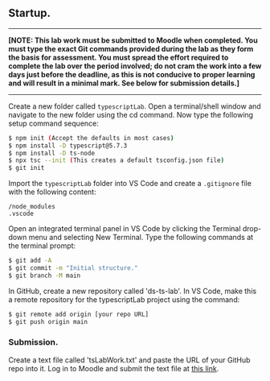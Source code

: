 ## Startup.

---

**[NOTE: This lab work must be submitted to Moodle when completed. You must type the exact Git commands provided during the lab as they form the basis for assessment. You must spread the effort required to complete the lab over the period involved; do not cram the work into a few days just before the deadline, as this is not conducive to proper learning and will result in a minimal mark. See below for submission details.]**

---

Create a new folder called `typescriptLab`. Open a terminal/shell window and navigate to the new folder using the cd command. Now type the following setup command sequence:

```bash
$ npm init (Accept the defaults in most cases)
$ npm install -D typescript@5.7.3
$ npm install -D ts-node
$ npx tsc --init (This creates a default tsconfig.json file)
$ git init
```

Import the `typescriptLab` folder into VS Code and create a `.gitignore` file with the following content:

```
/node_modules
.vscode
```

Open an integrated terminal panel in VS Code by clicking the Terminal drop-down menu and selecting New Terminal. Type the following commands at the terminal prompt:

```bash
$ git add -A
$ git commit -m "Initial structure."
$ git branch -M main
```

In GitHub, create a new repository called 'ds-ts-lab'. In VS Code, make this a remote repository for the typescriptLab project using the command:

```bash
$ git remote add origin [your repo URL]
$ git push origin main
```
### Submission.

Create a text file called 'tsLabWork.txt' and paste the URL of your GitHub repo into it. Log in to Moodle and submit the text file at [this link][submit].

[submit]: https://moodle.wit.ie/course/view.php?id=209
